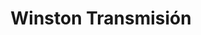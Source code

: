 ---
title: "Winston Transmisión"
url: /ciudad-de-panama/winston-transmision/
shop: reparación de automóviles
---